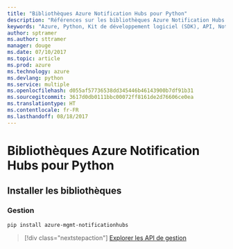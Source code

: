 ```yaml
---
title: "Bibliothèques Azure Notification Hubs pour Python"
description: "Références sur les bibliothèques Azure Notification Hubs pour Python"
keywords: "Azure, Python, Kit de développement logiciel (SDK), API, Notification Hubs"
author: sptramer
ms.author: sttramer
manager: douge
ms.date: 07/10/2017
ms.topic: article
ms.prod: azure
ms.technology: azure
ms.devlang: python
ms.service: multiple
ms.openlocfilehash: d055af57736538dd345446b46143900b7df91b31
ms.sourcegitcommit: 3617d0db0111bbc00072ff8161de2d76606ce0ea
ms.translationtype: HT
ms.contentlocale: fr-FR
ms.lasthandoff: 08/18/2017
---
```

# <a name="azure-notification-hubs-libraries-for-python"></a>Bibliothèques Azure Notification Hubs pour Python

## <a name="install-the-libraries"></a>Installer les bibliothèques


### <a name="management"></a>Gestion

```bash
pip install azure-mgmt-notificationhubs
```

> [!div class="nextstepaction"]
> [Explorer les API de gestion](/python/api/overview/azure/notificationhubs/managementlibrary)
